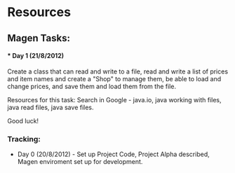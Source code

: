 # Resources

## Magen Tasks:
#### * Day 1 (21/8/2012)
Create a class that can read and write to a file, read and write a list of prices and item names and create a "Shop" to manage them, be able to load and change prices, and save them and load them
from the file.

Resources for this task:
Search in Google - java.io, java working with files, java read files, java save files.

Good luck!


### Tracking:
* Day 0 (20/8/2012) - Set up Project Code, Project Alpha described, Magen enviroment set up for development.

